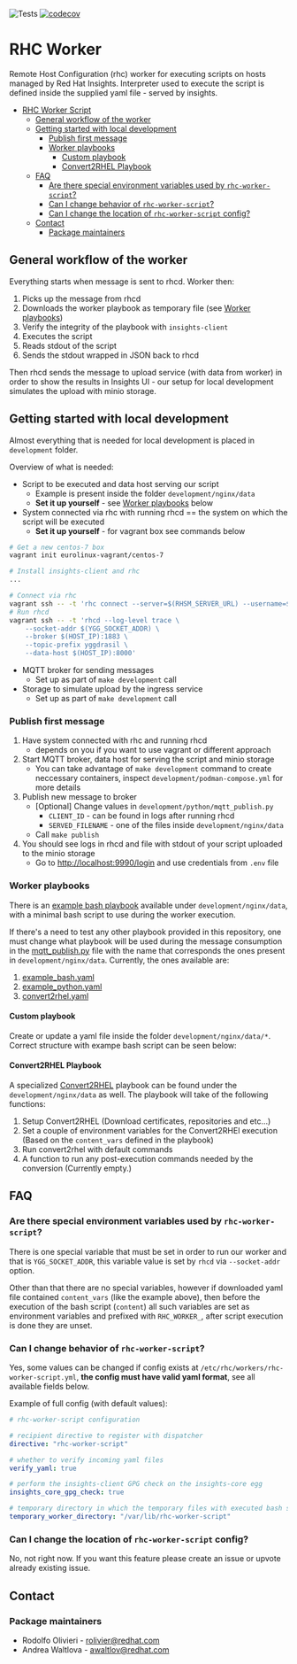 ![Tests](https://github.com/oamg/rhc-worker-script/actions/workflows/tests.yml/badge.svg)
[![codecov](https://codecov.io/github/oamg/rhc-worker-script/branch/main/graph/badge.svg?token=6MRLOJS2SJ)](https://codecov.io/github/oamg/rhc-worker-script)

# RHC Worker

Remote Host Configuration (rhc) worker for executing  scripts on hosts
managed by Red Hat Insights. Interpreter used to execute the script is defined inside the supplied yaml file - served by insights.

- [RHC Worker Script](#rhc-worker-script)
  - [General workflow of the worker](#general-workflow-of-the-worker)
  - [Getting started with local development](#getting-started-with-local-development)
    - [Publish first message](#publish-first-message)
    - [Worker playbooks](#worker-playbooks)
      - [Custom playbook](#custom-playbook)
      - [Convert2RHEL Playbook](#convert2rhel-playbook)
  - [FAQ](#faq)
    - [Are there special environment variables used by `rhc-worker-script`?](#are-there-special-environment-variables-used-by-rhc-worker-script)
    - [Can I change behavior of `rhc-worker-script`?](#can-i-change-behavior-of-rhc-worker-script)
    - [Can I change the location of `rhc-worker-script` config?](#can-i-change-the-location-of-rhc-worker-script-config)
  - [Contact](#contact)
    - [Package maintainers](#package-fmaintainers)

## General workflow of the worker

Everything starts when message is sent to rhcd. Worker then:

1. Picks up the message from rhcd
2. Downloads the worker playbook as temporary file (see [Worker playbooks](#worker-playbooks))
3. Verify the integrity of the playbook with `insights-client`
4. Executes the script
5. Reads stdout of the script
6. Sends the stdout wrapped in JSON back to rhcd

Then rhcd sends the message to upload service (with data from worker) in order to show the results in Insights UI - our setup for local development simulates the upload with minio storage.

## Getting started with local development

Almost everything that is needed for local development is placed in `development` folder.

Overview of what is needed:

- Script to be executed and data host serving our script
  - Example is present inside the folder `development/nginx/data`
  - **Set it up yourself**  - see [Worker playbooks](#worker-playbooks) below
- System connected via rhc with running rhcd == the system on which the script will be executed
  - **Set it up yourself** - for vagrant box see commands below

```bash
# Get a new centos-7 box
vagrant init eurolinux-vagrant/centos-7

# Install insights-client and rhc
...

# Connect via rhc
vagrant ssh -- -t 'rhc connect --server=$(RHSM_SERVER_URL) --username=$(RHSM_USERNAME) --password=$(RHSM_PASSWORD)'
# Run rhcd
vagrant ssh -- -t 'rhcd --log-level trace \
    --socket-addr $(YGG_SOCKET_ADDR) \
    --broker $(HOST_IP):1883 \
    --topic-prefix yggdrasil \
    --data-host $(HOST_IP):8000'
```

- MQTT broker for sending messages
  - Set up as part of `make development` call
- Storage to simulate upload by the ingress service
  - Set up as part of `make development` call

### Publish first message

1. Have system connected with rhc and running rhcd
    - depends on you if you want to use vagrant or different approach
2. Start MQTT broker, data host for serving the script and minio storage
    - You can take advantage of `make development` command to create neccessary containers, inspect `development/podman-compose.yml` for more details
3. Publish new message to broker
    - [Optional] Change values in `development/python/mqtt_publish.py`
      - `CLIENT_ID` - can be found in logs after running rhcd
      - `SERVED_FILENAME` - one of the files inside `development/nginx/data`
    - Call `make publish`
4. You should see logs in rhcd and file with stdout of your script uploaded to the minio storage
    - Go to <http://localhost:9990/login> and use credentials from `.env` file

### Worker playbooks

There is an [example bash playbook](
https://github.com/oamg/rhc-worker-script/blob/main/development/nginx/data/example_bash.yaml)
available under `development/nginx/data`, with a minimal bash script to use
during the worker execution.

If there's a need to test any other playbook provided in this repository, one
must change what playbook will be used during the message consumption in the
[mqtt_publish.py](https://github.com/oamg/rhc-worker-script/blob/main/development/python/mqtt_publish.py#L22)
file with the name that corresponds the ones present in `development/nginx/data`. Currently, the ones available are:

1. [example_bash.yaml](https://github.com/oamg/rhc-worker-script/blob/main/development/nginx/data/example_bash.yaml)
2. [example_python.yaml](https://github.com/oamg/rhc-worker-script/blob/main/development/nginx/data/example_python.yaml)
3. [convert2rhel.yaml](https://github.com/oamg/rhc-worker-script/blob/main/development/nginx/data/convert2rhel.yaml)

#### Custom playbook

Create or update a yaml file inside the folder `development/nginx/data/*`.
Correct structure with exampe bash script can be seen below:

#### Convert2RHEL Playbook

A specialized [Convert2RHEL](https://github.com/oamg/convert2rhel) playbook can be found under the `development/nginx/data` as well. The playbook will take of the following functions:

1. Setup Convert2RHEL (Download certificates, repositories and etc...)
2. Set a couple of environment variables for the Convert2RHEl execution (Based on the `content_vars` defined in the playbook)
3. Run convert2rhel with default commands
4. A function to run any post-execution commands needed by the conversion (Currently empty.)

## FAQ

### Are there special environment variables used by `rhc-worker-script`?

There is one special variable that must be set in order to run our worker and that is `YGG_SOCKET_ADDR`, this variable value is set by `rhcd` via `--socket-addr` option.

Other than that there are no special variables, however if downloaded yaml file contained `content_vars` (like the example above), then before the execution of the bash script (`content`) all such variables are set as environment variables and prefixed with `RHC_WORKER_`, after script execution is done they are unset.

### Can I change behavior of `rhc-worker-script`?

Yes, some values can be changed if config exists at `/etc/rhc/workers/rhc-worker-script.yml`, **the config must have valid yaml format**, see all available fields below.

Example of full config (with default values):

```yaml
# rhc-worker-script configuration

# recipient directive to register with dispatcher
directive: "rhc-worker-script"

# whether to verify incoming yaml files
verify_yaml: true

# perform the insights-client GPG check on the insights-core egg
insights_core_gpg_check: true

# temporary directory in which the temporary files with executed bash scripts are created
temporary_worker_directory: "/var/lib/rhc-worker-script"
```

### Can I change the location of `rhc-worker-script` config?

No, not right now. If you want this feature please create an issue or upvote already existing issue.

## Contact

### Package maintainers

- Rodolfo Olivieri - <rolivier@redhat.com>
- Andrea Waltlova - <awaltlov@redhat.com>
